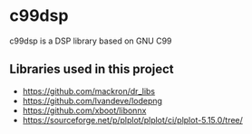 # c99dsp
c99dsp is a DSP library based on GNU C99

## Libraries used in this project
* https://github.com/mackron/dr_libs
* https://github.com/lvandeve/lodepng
* https://github.com/xboot/libonnx
* https://sourceforge.net/p/plplot/plplot/ci/plplot-5.15.0/tree/
